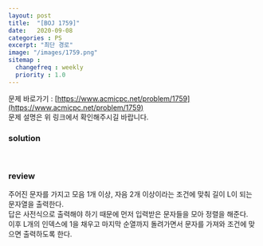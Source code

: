 ```yaml
---
layout: post
title:  "[BOJ 1759]"
date:   2020-09-08
categories : PS
excerpt: "최단 경로"
image: "/images/1759.png"
sitemap :
  changefreq : weekly
  priority : 1.0
---
```

문제 바로가기 : [https://www.acmicpc.net/problem/1759](https://www.acmicpc.net/problem/1759)<br>
문제 설명은 위 링크에서 확인해주시길 바랍니다.

### solution
<script src="https://gist.github.com/yooniversal/2bb7cbb78019c825760539590667b612.js"></script>
<br>

### review
주어진 문자를 가지고 모음 1개 이상, 자음 2개 이상이라는 조건에 맞춰 길이 L이 되는 문자열을 출력한다.<br>
답은 사전식으로 출력해야 하기 때문에 먼저 입력받은 문자들을 모아 정렬을 해준다.<br>
이후 L개의 인덱스에 1을 채우고 마지막 순열까지 돌려가면서 문자를 가져와 조건에 맞으면 출력하도록 한다.

<script src="https://utteranc.es/client.js"
        repo="yooniversal/blog-comments"
        issue-term="pathname"
        theme="github-light"
        crossorigin="anonymous"
        async>
</script>

